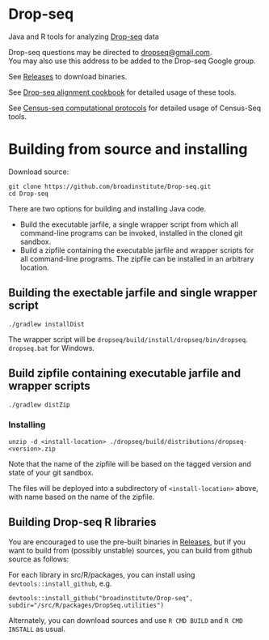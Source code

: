 # Drop-seq
Java and R tools for analyzing [Drop-seq](http://mccarrolllab.com/dropseq/) data

Drop-seq questions may be directed to [dropseq@gmail.com](mailto:dropseq@gmail.com).  
You may also use this address to be added to the Drop-seq Google group.

See [Releases](https://github.com/broadinstitute/Drop-seq/releases) to download binaries.

See [Drop-seq alignment cookbook](doc/Drop-seq_Alignment_Cookbook.pdf) for detailed usage of these tools.

See [Census-seq computational protocols](doc/Census-seq_Computational_Protcools.pdf) for detailed usage of Census-Seq tools.

# Building from source and installing

Download source:
```
git clone https://github.com/broadinstitute/Drop-seq.git 
cd Drop-seq
```

There are two options for building and installing Java code.  

- Build the executable jarfile, a single wrapper script from which all command-line programs can be invoked, installed in the cloned git sandbox.
- Build a zipfile containing the executable jarfile and wrapper scripts for all command-line programs.  The zipfile can be installed in an arbitrary location.

## Building the exectable jarfile and single wrapper script
`./gradlew installDist`

The wrapper script will be `dropseq/build/install/dropseq/bin/dropseq`.  `dropseq.bat` for Windows.
## Build zipfile containing executable jarfile and wrapper scripts
`./gradlew distZip`

### Installing
```
unzip -d <install-location> ./dropseq/build/distributions/dropseq-<version>.zip
```
Note that the name of the zipfile will be based on the tagged version and state of your git sandbox.

The files will be deployed into a subdirectory of `<install-location>` above, with name based on the name of the zipfile. 

## Building Drop-seq R libraries

You are encouraged to use the pre-built binaries in [Releases](https://github.com/broadinstitute/Drop-seq/releases), but 
if you want to build from (possibly unstable) sources, you can build from github source as follows:

For each library in src/R/packages, you can install using `devtools::install_github`, e.g.

```
devtools::install_github("broadinstitute/Drop-seq", subdir="/src/R/packages/DropSeq.utilities")  
```

Alternately, you can download sources and use `R CMD BUILD` and `R CMD INSTALL` as usual.

